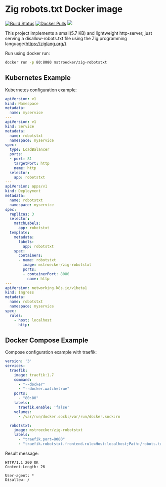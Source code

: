 # Zig robots.txt Docker image

[![Build Status](https://travis-ci.org/mstroecker/zig-robotstxt.svg?branch=master)](https://travis-ci.org/mstroecker/zig-robotstxt)
[![Docker Pulls](https://img.shields.io/docker/pulls/mstroecker/zig-robotstxt)](https://hub.docker.com/r/mstroecker/zig-robotstxt)
[![](https://images.microbadger.com/badges/image/mstroecker/zig-robotstxt.svg)](https://microbadger.com/images/mstroecker/zig-robotstxt "Get your own image badge on microbadger.com")

This project implements a small(5.7 KB) and lightweight http-server, just serving a disallow-robots.txt file using the Zig programming language(https://ziglang.org/).

Run using docker run:

```bash
docker run -p 80:8080 mstroecker/zig-robotstxt
```
## Kubernetes Example

Kubernetes configuration example:

```yaml
apiVersion: v1
kind: Namespace
metadata:
  name: myservice
---
apiVersion: v1
kind: Service
metadata:
  name: robotstxt
  namespace: myservice
spec:
  type: LoadBalancer
  ports:
  - port: 81
    targetPort: http 
    name: http
  selector:
    app: robotstxt
---
apiVersion: apps/v1
kind: Deployment
metadata:
  name: robotstxt
  namespace: myservice
spec:
  replicas: 3
  selector:
    matchLabels:
      app: robotstxt
  template:
    metadata:
      labels:
        app: robotstxt
    spec:
      containers:
      - name: robotstxt
        image: mstroecker/zig-robotstxt
        ports:
        - containerPort: 8080
          name: http
---
apiVersion: networking.k8s.io/v1beta1
kind: Ingress
metadata:
  name: robotstxt
  namespace: myservice
spec:
  rules:
    - host: localhost
      http:
```

## Docker Compose Example

Compose configuration example with traefik:

```yaml
version: '3'
services:
  traefik:
    image: traefik:1.7
    command:
      - "--docker"
      - "--docker.watch=true"
    ports:
      - "80:80"
    labels:
      traefik.enable: 'false'
    volumes:
      - /var/run/docker.sock:/var/run/docker.sock:ro

  robotstxt:
    image: mstroecker/zig-robotstxt
    labels:
      - "traefik.port=8080"
      - "traefik.robotstxt.frontend.rule=Host:localhost;Path:/robots.txt"
```

Result message:

```http
HTTP/1.1 200 OK
Content-Length: 26

User-agent: *
Disallow: /

```
